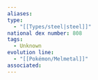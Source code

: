 ```yaml
---
aliases: 
type:
  - "[[Types/steel|steel]]"
national dex number: 808
tags:
  - Unknown
evolution line:
  - "[[Pokémon/Melmetal]]"
associated: 
---
```

